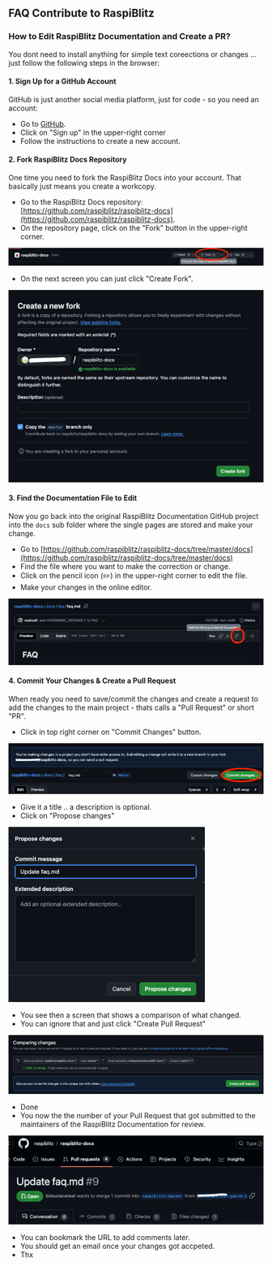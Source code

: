 ## FAQ Contribute to RaspiBlitz

### How to Edit RaspiBlitz Documentation and Create a PR?

You dont need to install anything for simple text coreections or changes ... just follow the following steps in the browser: 

#### 1. Sign Up for a GitHub Account

GitHub is just another social media platform, just for code - so you need an account:

- Go to [GitHub](https://github.com).
- Click on "Sign up" in the upper-right corner 
- Follow the instructions to create a new account.

#### 2. Fork RaspiBlitz Docs Repository

One time you need to fork the RaspiBlitz Docs into your account. That basically just means you create a workcopy.

- Go to the RaspiBlitz Docs repository: [https://github.com/raspiblitz/raspiblitz-docs](https://github.com/raspiblitz/raspiblitz-docs).
- On the repository page, click on the "Fork" button in the upper-right corner.

![fork repo](/static/img/contribute_docs/forkrepo.png)

- On the next screen you can just click "Create Fork".

![create fork](/static/img/contribute_docs/forkrepo2.png)

#### 3. Find the Documentation File to Edit

Now you go back into the original RaspiBlitz Documentation GitHub project into the `docs` sub folder where the single pages are stored and make your change. 

- Go to [https://github.com/raspiblitz/raspiblitz-docs/tree/master/docs](https://github.com/raspiblitz/raspiblitz-docs/tree/master/docs)
- Find the file where you want to make the correction or change. 
- Click on the pencil icon (✏️) in the upper-right corner to edit the file.
- Make your changes in the online editor.

![edit page](/static/img/contribute_docs/editpage.png)

#### 4. Commit Your Changes & Create a Pull Request

When ready you need to save/commit the changes and create a request to add the changes to the main project - thats calls a "Pull Request" or short "PR".  


- Click in top right corner on "Commit Changes" button.

![commit changes](/static/img/contribute_docs/commitchange.png)

- Give it a title .. a description is optional.
- Click on "Propose changes"

![commit changes](/static/img/contribute_docs/proposechange.png)

- You see then a screen that shows a comparison of what changed.
- You can ignore that and just click "Create Pull Request"

![create pull request](/static/img/contribute_docs/createpr.png)

- Done
- You now the the number of your Pull Request that got submitted to the maintainers of the RaspiBlitz Documentation for review.

![your PR](/static/img/contribute_docs/yourpr.png)

- You can bookmark the URL to add comments later.
- You should get an email once your changes got accpeted.
- Thx
